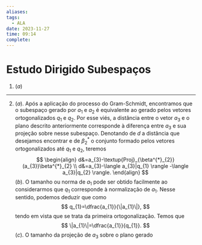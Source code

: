 ```yaml
---
aliases: 
tags:
  - ALA
date: 2023-11-27
time: 09:14
complete:
---
```

$\newcommand\mycolv[1]{\begin{bmatrix}#1\end{bmatrix}}$
# Estudo Dirigido Subespaços

1. $(a)$ 

***

2. $(a).$ Após a aplicação do processo do Gram-Schmidt, encontramos que o subespaço gerado por $a_{1}$ e $a_{2}$ é equivalente ao gerado pelos vetores ortogonalizados $q_{1}$ e $q_{2}$. Por esse viés, a distância entre o vetor $a_{3}$ e o plano descrito anteriormente corresponde à diferença entre $a_{3}$ e sua projeção sobre nesse subespaço. Denotando de $d$ a distância que desejamos encontrar e de $\beta^{*}_{2}$ o conjunto formado pelos vetores ortogonalizados até $q_{1}$ e $q_{2}$, teremos
$$
\begin{align}
d&=a_{3}-\textup{Proj}_{\beta^{*}_{2}}(a_{3})\beta^{*}_{2} \\
d&=a_{3}-\langle a_{3}|q_{1} \rangle -\langle a_{3}|q_{2} \rangle.
\end{align}
$$
$(b).$ O tamanho ou norma de $a_{1}$ pode ser obtido facilmente ao considerarmos que $q_{1}$ corresponde à normalização de $a_{1}$. Nesse sentido, podemos deduzir que como
$$
q_{1}=\dfrac{a_{1}}{\|a_{1}\|},
$$
tendo em vista que se trata da primeira ortogonalização. Temos que
$$
\|a_{1}\|=\dfrac{a_{1}}{q_{1}}.
$$
$(c).$ O tamanho da projeção de $a_{3}$ sobre o plano gerado  